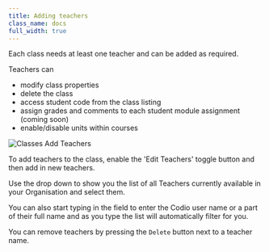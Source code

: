 ```yaml
---
title: Adding teachers 
class_name: docs
full_width: true
---
```


Each class needs at least one teacher and can be added as required.

Teachers can

- modify class properties
- delete the class
- access student code from the class listing
- assign grades and comments to each student module assignment (coming soon)
- enable/disable units within courses

![Classes Add Teachers](/img/docs/class_addteachers.png)

To add teachers to the class, enable the 'Edit Teachers' toggle button and then add in new teachers.

Use the drop down to show you the list of all Teachers currently available in your Organisation and select them.

You can also start typing in the field to enter the Codio user name or a part of their full name and as you type the list will automatically filter for you.

You can remove teachers by pressing the `Delete` button next to a teacher name.


